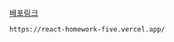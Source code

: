 [배포링크](https://react-homework-five.vercel.app/)

```url
https://react-homework-five.vercel.app/
```
